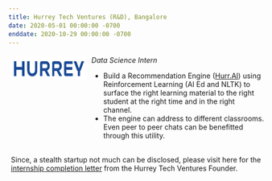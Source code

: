 ```yaml
---
title: Hurrey Tech Ventures (R&D), Bangalore 
date: 2020-05-01 00:00:00 -0700
enddate: 2020-10-29 00:00:00 -0700
---
```

<style type="text/css"> 
.iconDetails {
 margin-left:0%;
float:left; 
height:50px;
width:150px;	
} 
.container2 {
	width:100%;
	height:auto;
	padding:1%;
}  
.emphasized { font-style: italic; }
</style>


<div class='container2'>
  <div>
    <img src="../images/Hurrey_ Final Logos2.png" class='iconDetails'>
  </div>	
  <div style='margin-left:160px;'>
    <span class="emphasized">Data Science Intern</span>
    <ul>
      <li> Build a Recommendation Engine (<a href = "https://hurreytech.com/">Hurr.AI</a>) using Reinforcement Learning (AI Ed and NLTK) to surface the right learning material to the right student at the right time and in the right channel.
      <li> The engine can address to different classrooms. Even peer to peer chats can be benefitted through this utility.
    </ul>
  </div>
  <br>
Since, a stealth startup not much can be disclosed, please visit here for the <a href ="../files/1597074420921.pdf">internship completion letter</a> from the Hurrey Tech Ventures Founder. 
</div>

